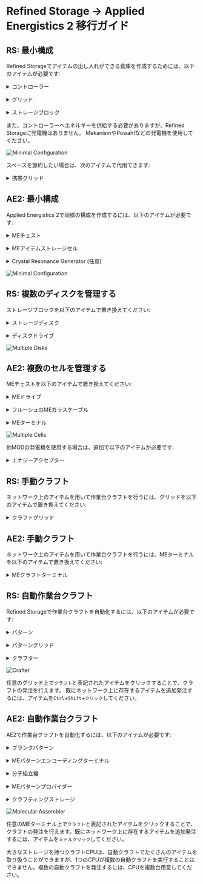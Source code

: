 # Refined Storage → Applied Energistics 2 移行ガイド

## RS: 最小構成
Refined Storageでアイテムの出し入れができる倉庫を作成するためには、以下のアイテムが必要です:


<details><summary>コントローラー</summary>

エネルギーを受け取り、接続された機械を管理します。ネットワーク内に1つだけ設置する必要があります。

![Controller](recipes/refinedstorage/controller.png)</details>


<details><summary>グリッド</summary>

ネットワーク内のアイテムの出し入れができます。

![Grid](recipes/refinedstorage/grid.png)</details>


<details><summary>ストレージブロック</summary>

1千ストレージブロックでは、任意のアイテムを1000個まで保管できます。
空のストレージブロックを`Shift`+`右クリック`して、ストレージパーツを取り外せます。

![1k Storage Block](recipes/refinedstorage/1k_storage_block.png)</details>


また、コントローラーへエネルギーを供給する必要がありますが、Refined Storageに発電機はありません。
MekanismやPowah!などの発電機を使用してください。

![Minimal Configuration](refinedstorage/minimal.png)

スペースを節約したい場合は、次のアイテムで代用できます:

<details><summary>携帯グリッド</summary>

持ち運び・設置共に可能なグリッドです。ストレージディスクを挿入する必要があります。

![Portable Grid](recipes/refinedstorage/portable_grid.png)</details>



## AE2: 最小構成
Applied Energistics 2で同様の構成を作成するには、以下のアイテムが必要です:


<details><summary>MEチェスト</summary>

側面からストレージセルを挿入すると、上面のターミナル部からアイテムを出し入れできます。

![ME Chest](recipes/ae2/network_blocks_storage_chest.png)</details>


<details><summary>MEアイテムストレージセル</summary>

1k MEアイテムストレージセルでは、4160個-8128個のアイテムを、最大63種保管できます。

![1k ME Item Storage Cell](recipes/ae2/network_cells_item_storage_cell_1k.png)</details>

<details><summary>Crystal Resonance Generator (任意)</summary>

設置すると20AE/t=40RF/tのエネルギーを供給します。エネルギーが不足する場合は、火力発電機を使用するか、他MODの発電機を接続してください。

![Crystal Resonance Generator](recipes/ae2/network_crystal_resonance_generator.png)</details>

![Minimal Configuration](ae2/minimal.png)



## RS: 複数のディスクを管理する

ストレージブロックを以下のアイテムで置き換えてください:


<details><summary>ストレージディスク</summary>

ストレージブロックと同様に、アイテムを保管できます。ディスクドライブに挿入することで機能します。

![Storage Disk](recipes/refinedstorage/1k_storage_disk.png)</details>

<details><summary>ディスクドライブ</summary>

ストレージディスクを最大8枚挿入できます。

![Disk Drive](recipes/refinedstorage/disk_drive.png)</details>

![Multiple Disks](refinedstorage/multiple-disks.png)



## AE2: 複数のセルを管理する

MEチェストを以下のアイテムで置き換えてください:

<details><summary>MEドライブ</summary>

MEアイテムストレージセルを最大10枚挿入できます。

![MEドライブ](recipes/ae2/network_blocks_storage_drive.png)</details>

<details><summary>フルーシュのMEガラスケーブル</summary>

MEネットワークにおけるケーブルの役割を果たします。

![Fluix ME Glass Cable](recipes/ae2/network_cables_glass_fluix.png)</details>

<details><summary>MEターミナル</summary>

MEネットワーク内のアイテムの出し入れができます。

![ME Terminal](recipes/ae2/network_parts_terminals.png)</details>

![Multiple Cells](ae2/multiple-cells.png)

他MODの発電機を使用する場合は、追加で以下のアイテムが必要です:

<details><summary>エナジーアクセプター</summary>

受け取ったエネルギーを変換し、ネットワークへ供給します。

![Energy Acceptor](recipes/ae2/network_blocks_energy_energy_acceptor.png)</details>



## RS: 手動クラフト

ネットワーク上のアイテムを用いて作業台クラフトを行うには、グリッドを以下のアイテムで置き換えてください:

<details><summary>クラフトグリッド</summary>

作業台機能が内蔵されたグリッドです。JEI/REI/EMIから直接レシピを配置できます。

![Crafting Grid](recipes/refinedstorage/crafting_grid_crafting_grid.png)</details>



## AE2: 手動クラフト

ネットワーク上のアイテムを用いて作業台クラフトを行うには、MEターミナルを以下のアイテムで置き換えてください:

<details><summary>MEクラフトターミナル</summary>

作業台機能が内蔵されたMEターミナルです。RS同様に、JEI/REI/EMIから直接レシピを配置できます。

![ME Crafting Terminal](recipes/ae2/network_parts_terminals_crafting.png)</details>



## RS: 自動作業台クラフト

Refined Storageで作業台クラフトを自動化するには、以下のアイテムが必要です:

<details><summary>パターン</summary>

レシピを保管します。

![Pattern](recipes/refinedstorage/pattern.png)</details>

<details><summary>パターングリッド</summary>

レシピをパターンへ書き込みます。レシピビューアから直接書き込むこともできます。

精密モードがオフの場合、NBTは無視され、タグが共通の他アイテムを使用してクラフトを行うようになります。例えば、チェストの作成にどんな種類の木材でも使用できるようになります。

![Pattern Grid](recipes/refinedstorage/pattern_grid_pattern_grid.png)</details>

<details><summary>クラフター</summary>

登録されたパターン通りにアイテムをクラフトします。最大9個のパターンを挿入できます。

![Crafter](recipes/refinedstorage/crafter.png)</details>

![Crafter](refinedstorage/crafter.png)

任意のグリッド上で`クラフト`と表記されたアイテムをクリックすることで、クラフトの発注を行えます。
既にネットワーク上に存在するアイテムを追加発注するには、アイテムを`Ctrl`+`Shift`+`クリック`してください。



## AE2: 自動作業台クラフト

AE2で作業台クラフトを自動化するには、以下のアイテムが必要です:

<details><summary>ブランクパターン</summary>

レシピを保管します。

![Blank Pattern](recipes/ae2/network_crafting_patterns_blank.png)</details>

<details><summary>MEパターンエンコーディングターミナル</summary>

レシピをパターンへ書き込みます。同様に、レシピビューアから直接書き込むこともできます。

`置換有効`状態は、RSの精密モードに相当します。

![ME Pattern Encoding Terminal](recipes/ae2/network_parts_terminals_pattern_encoding.png)</details>

<details><summary>分子組立機</summary>

登録されたパターンに応じてアイテムを受け取り、クラフトを行います。パターンを1個だけ挿入できます。

![Molecular Assembler](recipes/ae2/network_crafting_molecular_assembler.png)</details>

<details><summary>MEパターンプロバイダー</summary>

登録されたパターンに応じて、周囲の機械へアイテムを供給します。最大9個のパターンを挿入できます。

空の分子組立機に隣接させた場合、分子組立機を使用してクラフトを行い、成果物を自動で取り込みます。

![ME Pattern Provider](recipes/ae2/network_blocks_pattern_providers_interface.png)</details>

<details><summary>クラフティングストレージ</summary>

ネットワークの自動クラフトを担当するマルチブロック設備、**クラフトCPU**の構築に使用します。

![Crafting Storage](recipes/ae2/network_crafting_1k_cpu_crafting_storage.png)

</details>

![Molecular Assembler](ae2/molecular-assembler.png)

任意のMEターミナル上で`クラフト`と表記されたアイテムをクリックすることで、クラフトの発注を行えます。既にネットワーク上に存在するアイテムを追加発注するには、アイテムを`ミドルクリック`してください。

大きなストレージを持つクラフトCPUは、自動クラフトでたくさんのアイテムを取り扱うことができますが、1つのCPUが複数の自動クラフトを実行することはできません。複数の自動クラフトを発注するには、CPUを複数台用意してください。
